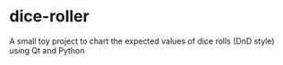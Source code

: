 # dice-roller
A small toy project to chart the expected values of dice rolls (DnD style) using Qt and Python
